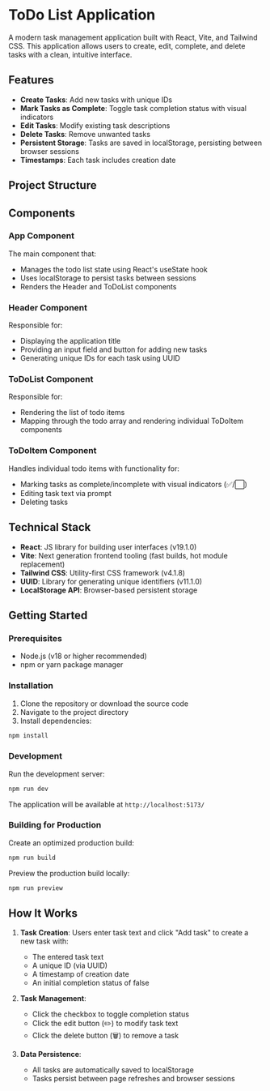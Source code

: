 # ToDo List Application

A  modern task management application built with React, Vite, and Tailwind CSS. This application allows users to create, edit, complete, and delete tasks with a clean, intuitive interface.

## Features

- **Create Tasks**: Add new tasks with unique IDs
- **Mark Tasks as Complete**: Toggle task completion status with visual indicators
- **Edit Tasks**: Modify existing task descriptions
- **Delete Tasks**: Remove unwanted tasks
- **Persistent Storage**: Tasks are saved in localStorage, persisting between browser sessions
- **Timestamps**: Each task includes creation date

## Project Structure

## Components

### App Component

The main component that:
- Manages the todo list state using React's useState hook
- Uses localStorage to persist tasks between sessions
- Renders the Header and ToDoList components

### Header Component

Responsible for:
- Displaying the application title
- Providing an input field and button for adding new tasks
- Generating unique IDs for each task using UUID

### ToDoList Component

Responsible for:
- Rendering the list of todo items
- Mapping through the todo array and rendering individual ToDoItem components

### ToDoItem Component

Handles individual todo items with functionality for:
- Marking tasks as complete/incomplete with visual indicators (✅/⬜)
- Editing task text via prompt
- Deleting tasks


## Technical Stack

- **React**: JS library for building user interfaces (v19.1.0)
- **Vite**: Next generation frontend tooling (fast builds, hot module replacement)
- **Tailwind CSS**: Utility-first CSS framework (v4.1.8)
- **UUID**: Library for generating unique identifiers (v11.1.0)
- **LocalStorage API**: Browser-based persistent storage

## Getting Started

### Prerequisites

- Node.js (v18 or higher recommended)
- npm or yarn package manager

### Installation

1. Clone the repository or download the source code
2. Navigate to the project directory
3. Install dependencies:

```bash
npm install
```

### Development

Run the development server:

```bash
npm run dev
```

The application will be available at `http://localhost:5173/`

### Building for Production

Create an optimized production build:

```bash
npm run build
```

Preview the production build locally:

```bash
npm run preview
```

## How It Works

1. **Task Creation**: Users enter task text and click "Add task" to create a new task with:
   - The entered task text
   - A unique ID (via UUID)
   - A timestamp of creation date
   - An initial completion status of false

2. **Task Management**:
   - Click the checkbox to toggle completion status
   - Click the edit button (✏️) to modify task text
   - Click the delete button (🗑️) to remove a task

3. **Data Persistence**:
   - All tasks are automatically saved to localStorage
   - Tasks persist between page refreshes and browser sessions

